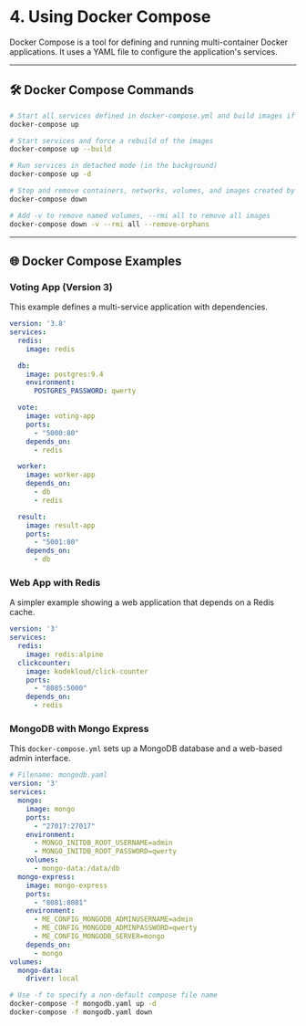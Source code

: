 # 4. Using Docker Compose

Docker Compose is a tool for defining and running multi-container Docker applications. It uses a YAML file to configure the application's services.

---

## 🛠️ Docker Compose Commands

```bash
# Start all services defined in docker-compose.yml and build images if they don't exist
docker-compose up

# Start services and force a rebuild of the images
docker-compose up --build

# Run services in detached mode (in the background)
docker-compose up -d

# Stop and remove containers, networks, volumes, and images created by 'up'
docker-compose down

# Add -v to remove named volumes, --rmi all to remove all images
docker-compose down -v --rmi all --remove-orphans
```

---

## 🌐 Docker Compose Examples

### Voting App (Version 3)

This example defines a multi-service application with dependencies.

```yaml
version: '3.8'
services:
  redis:
    image: redis

  db:
    image: postgres:9.4
    environment:
      POSTGRES_PASSWORD: qwerty

  vote:
    image: voting-app
    ports:
      - "5000:80"
    depends_on:
      - redis

  worker:
    image: worker-app
    depends_on:
      - db
      - redis

  result:
    image: result-app
    ports:
      - "5001:80"
    depends_on:
      - db
```

### Web App with Redis

A simpler example showing a web application that depends on a Redis cache.

```yaml
version: '3'
services:
  redis:
    image: redis:alpine
  clickcounter:
    image: kodekloud/click-counter
    ports:
      - "8085:5000"
    depends_on:
      - redis
```

### MongoDB with Mongo Express

This `docker-compose.yml` sets up a MongoDB database and a web-based admin interface.

```yaml
# Filename: mongodb.yaml
version: '3'
services:
  mongo:
    image: mongo
    ports:
      - "27017:27017"
    environment:
      - MONGO_INITDB_ROOT_USERNAME=admin
      - MONGO_INITDB_ROOT_PASSWORD=qwerty
    volumes:
      - mongo-data:/data/db
  mongo-express:
    image: mongo-express
    ports:
      - "8081:8081"
    environment:
      - ME_CONFIG_MONGODB_ADMINUSERNAME=admin
      - ME_CONFIG_MONGODB_ADMINPASSWORD=qwerty
      - ME_CONFIG_MONGODB_SERVER=mongo
    depends_on:
      - mongo
volumes:
  mongo-data:
    driver: local
```

```bash
# Use -f to specify a non-default compose file name
docker-compose -f mongodb.yaml up -d
docker-compose -f mongodb.yaml down
